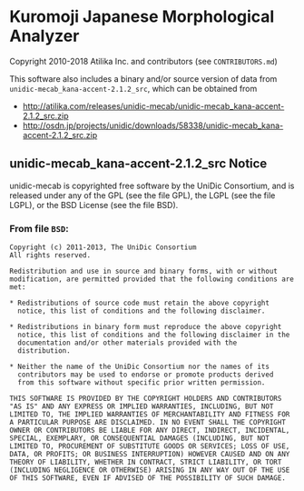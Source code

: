 # Kuromoji Japanese Morphological Analyzer

Copyright 2010-2018 Atilika Inc. and contributors (see `CONTRIBUTORS.md`)

This software also includes a binary and/or source version of data from
`unidic-mecab_kana-accent-2.1.2_src`, which can be obtained from 

- http://atilika.com/releases/unidic-mecab/unidic-mecab_kana-accent-2.1.2_src.zip
- http://osdn.jp/projects/unidic/downloads/58338/unidic-mecab_kana-accent-2.1.2_src.zip

## unidic-mecab_kana-accent-2.1.2_src Notice

unidic-mecab is copyrighted free software by the UniDic Consortium,
and is released under any of the GPL (see the file GPL), the LGPL (see
the file LGPL), or the BSD License (see the file BSD).

### From file `BSD`:

    Copyright (c) 2011-2013, The UniDic Consortium
    All rights reserved.

    Redistribution and use in source and binary forms, with or without
    modification, are permitted provided that the following conditions are
    met:

    * Redistributions of source code must retain the above copyright
      notice, this list of conditions and the following disclaimer.

    * Redistributions in binary form must reproduce the above copyright
      notice, this list of conditions and the following disclaimer in the
      documentation and/or other materials provided with the
      distribution.

    * Neither the name of the UniDic Consortium nor the names of its
      contributors may be used to endorse or promote products derived
      from this software without specific prior written permission.

    THIS SOFTWARE IS PROVIDED BY THE COPYRIGHT HOLDERS AND CONTRIBUTORS
    "AS IS" AND ANY EXPRESS OR IMPLIED WARRANTIES, INCLUDING, BUT NOT
    LIMITED TO, THE IMPLIED WARRANTIES OF MERCHANTABILITY AND FITNESS FOR
    A PARTICULAR PURPOSE ARE DISCLAIMED. IN NO EVENT SHALL THE COPYRIGHT
    OWNER OR CONTRIBUTORS BE LIABLE FOR ANY DIRECT, INDIRECT, INCIDENTAL,
    SPECIAL, EXEMPLARY, OR CONSEQUENTIAL DAMAGES (INCLUDING, BUT NOT
    LIMITED TO, PROCUREMENT OF SUBSTITUTE GOODS OR SERVICES; LOSS OF USE,
    DATA, OR PROFITS; OR BUSINESS INTERRUPTION) HOWEVER CAUSED AND ON ANY
    THEORY OF LIABILITY, WHETHER IN CONTRACT, STRICT LIABILITY, OR TORT
    (INCLUDING NEGLIGENCE OR OTHERWISE) ARISING IN ANY WAY OUT OF THE USE
    OF THIS SOFTWARE, EVEN IF ADVISED OF THE POSSIBILITY OF SUCH DAMAGE.
